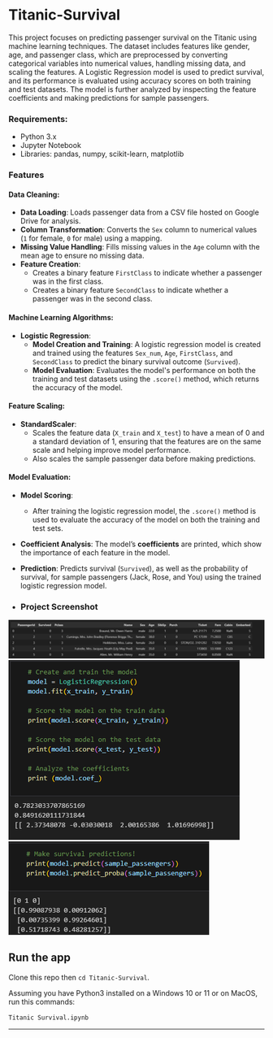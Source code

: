 # Titanic-Survival

This project focuses on predicting passenger survival on the Titanic using machine learning techniques. The dataset includes features like gender, age, and passenger class, which are preprocessed by converting categorical variables into numerical values, handling missing data, and scaling the features. A Logistic Regression model is used to predict survival, and its performance is evaluated using accuracy scores on both training and test datasets. The model is further analyzed by inspecting the feature coefficients and making predictions for sample passengers.

### Requirements:
- Python 3.x
- Jupyter Notebook
- Libraries: pandas, numpy, scikit-learn, matplotlib

### **Features**

#### **Data Cleaning:**
- **Data Loading**: Loads passenger data from a CSV file hosted on Google Drive for analysis.
- **Column Transformation**: Converts the `Sex` column to numerical values (`1` for female, `0` for male) using a mapping.
- **Missing Value Handling**: Fills missing values in the `Age` column with the mean age to ensure no missing data.
- **Feature Creation**:
  - Creates a binary feature `FirstClass` to indicate whether a passenger was in the first class.
  - Creates a binary feature `SecondClass` to indicate whether a passenger was in the second class.

#### **Machine Learning Algorithms:**
- **Logistic Regression**: 
  - **Model Creation and Training**: A logistic regression model is created and trained using the features `Sex_num`, `Age`, `FirstClass`, and `SecondClass` to predict the binary survival outcome (`Survived`).
  - **Model Evaluation**: Evaluates the model's performance on both the training and test datasets using the `.score()` method, which returns the accuracy of the model.

#### **Feature Scaling:**
- **StandardScaler**: 
  - Scales the feature data (`X_train` and `X_test`) to have a mean of 0 and a standard deviation of 1, ensuring that the features are on the same scale and helping improve model performance.
  - Also scales the sample passenger data before making predictions.

#### **Model Evaluation:**
- **Model Scoring**: 
  - After training the logistic regression model, the `.score()` method is used to evaluate the accuracy of the model on both the training and test sets.
- **Coefficient Analysis**: The model’s **coefficients** are printed, which show the importance of each feature in the model.
- **Prediction**: Predicts survival (`Survived`), as well as the probability of survival, for sample passengers (Jack, Rose, and You) using the trained logistic regression model.

- ### Project Screenshot
![Alt text](https://github.com/brianwpiano/Titanic-Survival/blob/main/Screenshot%202024-11-15%20150329.png)
![Alt text](https://github.com/brianwpiano/Titanic-Survival/blob/main/Screenshot%202024-11-15%20150402.png)
![Alt text](https://github.com/brianwpiano/Titanic-Survival/blob/main/Screenshot%202024-11-15%20150418.png)

## Run the app

Clone this repo then `cd Titanic-Survival`.

Assuming you have Python3 installed on a Windows 10 or 11 or on MacOS, run this commands:

``` bash
Titanic Survival.ipynb
```

---
